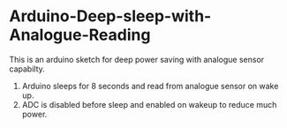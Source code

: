 # Arduino-Deep-sleep-with-Analogue-Reading
This is an arduino sketch for deep power saving with analogue sensor capabilty.
1. Arduino sleeps for 8 seconds and read from analogue sensor on wake up.
2. ADC is disabled before sleep and enabled on wakeup to reduce much power.   
